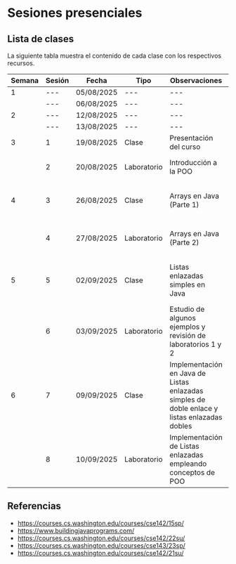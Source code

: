 # Sesiones presenciales


## Lista de clases

La siguiente tabla muestra el contenido de cada clase con los respectivos recursos.

|Semana|Sesión|Fecha|Tipo|Observaciones|Recursos|Entregable|
|---|---|---|---|---|---|---|
|1| --- | 05/08/2025 |---|---|---|---|
|| --- | 06/08/2025 | ---|---|---|---|
|2| --- | 12/08/2025 |---|---|---|---|
|| --- | 13/08/2025 |---|---|---|---|
|3| 1 | 19/08/2025 | Clase | Presentación del curso |---|---|
|| 2 | 20/08/2025 | Laboratorio |Introducción a la POO|Codigos POO [[link]](clase1/)|---|
|4| 3 | 26/08/2025 |Clase|Arrays en Java (Parte 1)|Códigos Arrays (Parte 1) [[link]](clase2/)|Laboratorio 1 [[link]](https://github.com/algoritmos-poli/lab1-repaso_POO)|
|| 4 | 27/08/2025 | Laboratorio|Arrays en Java (Parte 2)|Códigos Arrays (Parte 2) [[link]](clase3/)|Laboratorio 2 [[link]](https://github.com/algoritmos-poli/lab2-arrays)|
|5| 5 | 02/09/2025 |Clase|Listas enlazadas simples en Java |Códigos Listas enlazadas simples [[link]](clase4/)|Laboratorio 3 [[link]](https://github.com/algoritmos-poli/lab3-arraylist)|
|| 6 | 03/09/2025 |Laboratorio|Estudio de algunos ejemplos y revisión de laboratorios 1 y 2|Ejemplos de listas enlazadas simples [link](https://github.com/algoritmos-poli/lab4-listas_enlazadas_simples/tree/main/rev_teorica)|
|6| 7 | 09/09/2025 |Clase|Implementación en Java de Listas enlazadas simples de doble enlace y listas enlazadas dobles||
|| 8 | 10/09/2025 |Laboratorio|Implementación de Listas enlazadas empleando conceptos de POO|Ejemplo analizado [link](clase5/codigo_jgrasp/interfaz/)||

## Referencias

* https://courses.cs.washington.edu/courses/cse142/15sp/
* https://www.buildingjavaprograms.com/
* https://courses.cs.washington.edu/courses/cse142/22su/
* https://courses.cs.washington.edu/courses/cse143/23sp/
* https://courses.cs.washington.edu/courses/cse142/21su/
